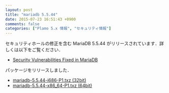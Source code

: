 ```yaml
---
layout: post
title: "mariadb 5.5.44"
date: 2015-07-23 16:51:43 +0900
comments: false
categories: ["Plamo 5.x 情報", "セキュリティ情報"]
---
```

セキュリティホールの修正を含む MariaDB 5.5.44 がリリースされています．詳しくは以下をご覧ください．

* [Security Vulnerabilities Fixed in MariaDB](https://mariadb.com/kb/en/mariadb/security/)

パッケージをリリースしました．

* [mariadb-5.5.44-i686-P1.txz (32bit)](ftp://plamo.linet.gr.jp/pub/Plamo-5.x/x86/plamo/05_ext/mariadb-5.5.44-i686-P1.txz)
* [mariadb-5.5.44-x86_64-P1.txz (64bit)](ftp://plamo.linet.gr.jp/pub/Plamo-5.x/x86_64/plamo/05_ext/mariadb-5.5.44-x86_64-P1.txz)
